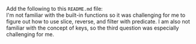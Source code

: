 Add the following to this `README.md` file:  
  I'm not familiar with the built-in functions so it was challenging for me to figure out how to use slice, reverse, and filter with predicate. I am also not familiar with the concept of keys, so the third question was especially challenging for me. 
